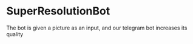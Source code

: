 # SuperResolutionBot
The bot is given a picture as an input, and our telegram bot increases its quality
